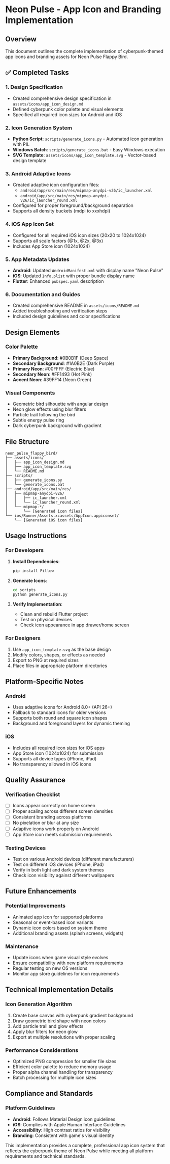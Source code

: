 # Neon Pulse - App Icon and Branding Implementation

## Overview

This document outlines the complete implementation of cyberpunk-themed app icons and branding assets for Neon Pulse Flappy Bird.

## ✅ Completed Tasks

### 1. Design Specification
- Created comprehensive design specification in `assets/icons/app_icon_design.md`
- Defined cyberpunk color palette and visual elements
- Specified all required icon sizes for Android and iOS

### 2. Icon Generation System
- **Python Script**: `scripts/generate_icons.py` - Automated icon generation with PIL
- **Windows Batch**: `scripts/generate_icons.bat` - Easy Windows execution
- **SVG Template**: `assets/icons/app_icon_template.svg` - Vector-based design template

### 3. Android Adaptive Icons
- Created adaptive icon configuration files:
  - `android/app/src/main/res/mipmap-anydpi-v26/ic_launcher.xml`
  - `android/app/src/main/res/mipmap-anydpi-v26/ic_launcher_round.xml`
- Configured for proper foreground/background separation
- Supports all density buckets (mdpi to xxxhdpi)

### 4. iOS App Icon Set
- Configured for all required iOS icon sizes (20x20 to 1024x1024)
- Supports all scale factors (@1x, @2x, @3x)
- Includes App Store icon (1024x1024)

### 5. App Metadata Updates
- **Android**: Updated `AndroidManifest.xml` with display name "Neon Pulse"
- **iOS**: Updated `Info.plist` with proper bundle display name
- **Flutter**: Enhanced `pubspec.yaml` description

### 6. Documentation and Guides
- Created comprehensive README in `assets/icons/README.md`
- Added troubleshooting and verification steps
- Included design guidelines and color specifications

## Design Elements

### Color Palette
- **Primary Background**: #0B0B1F (Deep Space)
- **Secondary Background**: #1A0B2E (Dark Purple)
- **Primary Neon**: #00FFFF (Electric Blue)
- **Secondary Neon**: #FF1493 (Hot Pink)
- **Accent Neon**: #39FF14 (Neon Green)

### Visual Components
- Geometric bird silhouette with angular design
- Neon glow effects using blur filters
- Particle trail following the bird
- Subtle energy pulse ring
- Dark cyberpunk background with gradient

## File Structure

```
neon_pulse_flappy_bird/
├── assets/icons/
│   ├── app_icon_design.md
│   ├── app_icon_template.svg
│   └── README.md
├── scripts/
│   ├── generate_icons.py
│   └── generate_icons.bat
├── android/app/src/main/res/
│   ├── mipmap-anydpi-v26/
│   │   ├── ic_launcher.xml
│   │   └── ic_launcher_round.xml
│   └── mipmap-*/
│       └── [Generated icon files]
└── ios/Runner/Assets.xcassets/AppIcon.appiconset/
    └── [Generated iOS icon files]
```

## Usage Instructions

### For Developers

1. **Install Dependencies**:
   ```bash
   pip install Pillow
   ```

2. **Generate Icons**:
   ```bash
   cd scripts
   python generate_icons.py
   ```

3. **Verify Implementation**:
   - Clean and rebuild Flutter project
   - Test on physical devices
   - Check icon appearance in app drawer/home screen

### For Designers

1. Use `app_icon_template.svg` as the base design
2. Modify colors, shapes, or effects as needed
3. Export to PNG at required sizes
4. Place files in appropriate platform directories

## Platform-Specific Notes

### Android
- Uses adaptive icons for Android 8.0+ (API 26+)
- Fallback to standard icons for older versions
- Supports both round and square icon shapes
- Background and foreground layers for dynamic theming

### iOS
- Includes all required icon sizes for iOS apps
- App Store icon (1024x1024) for submission
- Supports all device types (iPhone, iPad)
- No transparency allowed in iOS icons

## Quality Assurance

### Verification Checklist
- [ ] Icons appear correctly on home screen
- [ ] Proper scaling across different screen densities
- [ ] Consistent branding across platforms
- [ ] No pixelation or blur at any size
- [ ] Adaptive icons work properly on Android
- [ ] App Store icon meets submission requirements

### Testing Devices
- Test on various Android devices (different manufacturers)
- Test on different iOS devices (iPhone, iPad)
- Verify in both light and dark system themes
- Check icon visibility against different wallpapers

## Future Enhancements

### Potential Improvements
- Animated app icon for supported platforms
- Seasonal or event-based icon variants
- Dynamic icon colors based on system theme
- Additional branding assets (splash screens, widgets)

### Maintenance
- Update icons when game visual style evolves
- Ensure compatibility with new platform requirements
- Regular testing on new OS versions
- Monitor app store guidelines for icon requirements

## Technical Implementation Details

### Icon Generation Algorithm
1. Create base canvas with cyberpunk gradient background
2. Draw geometric bird shape with neon colors
3. Add particle trail and glow effects
4. Apply blur filters for neon glow
5. Export at multiple resolutions with proper scaling

### Performance Considerations
- Optimized PNG compression for smaller file sizes
- Efficient color palette to reduce memory usage
- Proper alpha channel handling for transparency
- Batch processing for multiple icon sizes

## Compliance and Standards

### Platform Guidelines
- **Android**: Follows Material Design icon guidelines
- **iOS**: Complies with Apple Human Interface Guidelines
- **Accessibility**: High contrast ratios for visibility
- **Branding**: Consistent with game's visual identity

This implementation provides a complete, professional app icon system that reflects the cyberpunk theme of Neon Pulse while meeting all platform requirements and technical standards.